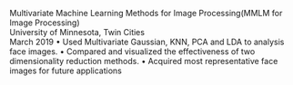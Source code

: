 Multivariate Machine Learning Methods for Image Processing(MMLM for Image Processing)		  	              
University of Minnesota, Twin Cities								      
March 2019
•	Used Multivariate Gaussian, KNN, PCA and LDA to analysis face images.
•	Compared and visualized the effectiveness of two dimensionality reduction methods.
•	Acquired most representative face images for future applications
